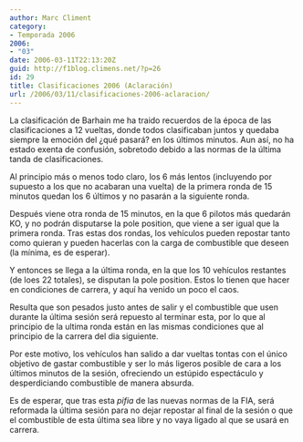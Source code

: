 ```yaml
---
author: Marc Climent
category:
- Temporada 2006
2006:
- "03"
date: 2006-03-11T22:13:20Z
guid: http://f1blog.climens.net/?p=26
id: 29
title: Clasificaciones 2006 (Aclaración)
url: /2006/03/11/clasificaciones-2006-aclaracion/
---
```


La clasificación de Barhain me ha traido recuerdos de la época de las clasificaciones a 12 vueltas, donde todos clasificaban juntos y quedaba siempre la emoción del ¿qué pasará? en los últimos minutos. Aun así, no ha estado exenta de confusión, sobretodo debido a las normas de la última tanda de clasificaciones.
  
Al principio más o menos todo claro, los 6 más lentos (incluyendo por supuesto a los que no acabaran una vuelta) de la primera ronda de 15 minutos quedan los 6 últimos y no pasarán a la siguiente ronda.

Después viene otra ronda de 15 minutos, en la que 6 pilotos más quedarán KO, y no podrán disputarse la pole position, que viene a ser igual que la primera ronda. Tras estas dos rondas, los vehículos pueden repostar tanto como quieran y pueden hacerlas con la carga de combustible que deseen (la mínima, es de esperar).
  
Y entonces se llega a la última ronda, en la que los 10 vehículos restantes (de loes 22 totales), se disputan la pole position. Estos lo tienen que hacer en condiciones de carrera, y aquí ha venido un poco el caos.

Resulta que son pesados justo antes de salir y el combustible que usen durante la última sesión será repuesto al terminar esta, por lo que al principio de la ultima ronda están en las mismas condiciones que al principio de la carrera del dia siguiente.

Por este motivo, los vehículos han salido a dar vueltas tontas con el único objetivo de gastar combustible y ser lo más ligeros posible de cara a los últimos minutos de la sesión, ofreciendo un estúpido espectáculo y desperdiciando combustible de manera absurda.

Es de esperar, que tras esta <span style="font-style: italic">pifia</span> de las nuevas normas de la FIA, será reformada la última sesión para no dejar repostar al final de la sesión o que el combustible de esta última sea libre y no vaya ligado al que se usará en carrera.